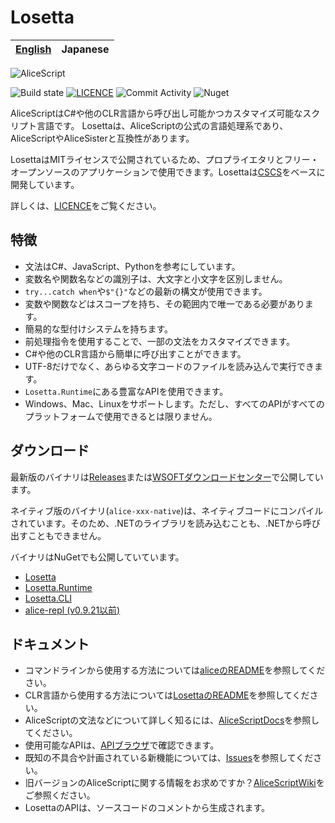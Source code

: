 # Losetta

|[English](README.md)|Japanese|
|-|-|

![AliceScript](https://wsoft.ws/products/AliceScript.svg)

![Build state](https://github.com/WSOFT-Project/Losetta/actions/workflows/codeql.yml/badge.svg)
[![LICENCE](https://img.shields.io/github/license/WSOFT-Project/Losetta)](LICENCE.md)
![Commit Activity](https://img.shields.io/github/commit-activity/y/WSOFT-Project/Losetta)
![Nuget](https://img.shields.io/nuget/dt/Losetta)

AliceScriptはC#や他のCLR言語から呼び出し可能かつカスタマイズ可能なスクリプト言語です。
Losettaは、AliceScriptの公式の言語処理系であり、AliceScriptやAliceSisterと互換性があります。

LosettaはMITライセンスで公開されているため、プロプライエタリとフリー・オープンソースのアプリケーションで使用できます。Losettaは[CSCS](https://github.com/vassilych/cscs)をベースに開発しています。

詳しくは、[LICENCE](/LICENSE.txt)をご覧ください。

## 特徴
- 文法はC#、JavaScript、Pythonを参考にしています。
- 変数名や関数名などの識別子は、大文字と小文字を区別しません。
- `try...catch when`や`$"{}"`などの最新の構文が使用できます。
- 変数や関数などはスコープを持ち、その範囲内で唯一である必要があります。
- 簡易的な型付けシステムを持ちます。
- 前処理指令を使用することで、一部の文法をカスタマイズできます。
- C#や他のCLR言語から簡単に呼び出すことができます。
- UTF-8だけでなく、あらゆる文字コードのファイルを読み込んで実行できます。
- `Losetta.Runtime`にある豊富なAPIを使用できます。
- Windows、Mac、Linuxをサポートします。ただし、すべてのAPIがすべてのプラットフォームで使用できるとは限りません。
## ダウンロード
最新版のバイナリは[Releases](https://github.com/WSOFT-Project/Losetta/releases)または[WSOFTダウンロードセンター](https://download.wsoft.ws/AliceScript/Losetta)で公開しています。

ネイティブ版のバイナリ(`alice-xxx-native`)は、ネイティブコードにコンパイルされています。そのため、.NETのライブラリを読み込むことも、.NETから呼び出すこともできません。

バイナリはNuGetでも公開していています。

- [Losetta](https://www.nuget.org/packages/Losetta)
- [Losetta.Runtime](https://www.nuget.org/packages/Losetta.Runtime)
- [Losetta.CLI](https://www.nuget.org/packages/Losetta.CLI)
- [alice-repl (v0.9.21以前)](https://www.nuget.org/packages/alice-repl)

## ドキュメント
- コマンドラインから使用する方法については[aliceのREADME](./alice/README-ja.md)を参照してください。
- CLR言語から使用する方法については[LosettaのREADME](./Losetta/README-ja.md)を参照してください。
- AliceScriptの文法などについて詳しく知るには、[AliceScriptDocs](https://docs.wsoft.ws/products/alice/)を参照してください。
- 使用可能なAPIは、[APIブラウザ](https://docs.wsoft.ws/products/alice/api/)で確認できます。
- 既知の不具合や計画されている新機能については、[Issues](https://github.com/WSOFT-Project/Losetta/issues)を参照してください。
- 旧バージョンのAliceScriptに関する情報をお求めですか？[AliceScriptWiki](https://alice.wsoft.ws/)をご参照ください。
- LosettaのAPIは、ソースコードのコメントから生成されます。
